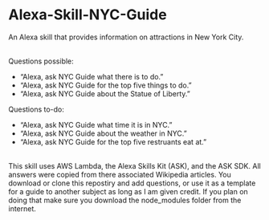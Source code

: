 # Alexa-Skill-NYC-Guide

An Alexa skill that provides information on attractions in New York City.
<br><br>

Questions possible:
<ul>
  <li>“Alexa, ask NYC Guide what there is to do.”</li>
  <li>“Alexa, ask NYC Guide for the top five things to do.”</li>
  <li>“Alexa, ask NYC Guide about the Statue of Liberty.”</li>
</ul>

Questions to-do:
<ul>
  <li>“Alexa, ask NYC Guide what time it is in NYC.”</li>
  <li>“Alexa, ask NYC Guide about the weather in NYC.”</li>
  <li>“Alexa, ask NYC Guide for the top five restruants eat at.”</li>
</ul>

<br>
This skill uses AWS Lambda, the Alexa Skills Kit (ASK), and the ASK SDK. All answers were copied from there associated Wikipedia articles. You download or clone this repostiry and add questions, or use it as a template for a guide to another subject as long as I am given credit. If you plan on doing that make sure you download the node_modules folder from the internet.
